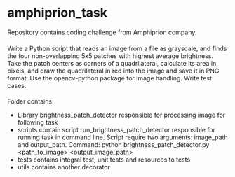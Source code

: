 # amphiprion_task
Repository contains coding challenge from Amphiprion company.
####
Write a Python script that reads an image from a file as grayscale, and finds the four non-overlapping 5x5 patches with highest average brightness. Take the patch centers as corners of a quadrilateral, calculate its area in pixels, and draw the quadrilateral in red into the image and save it in PNG format. Use the opencv-python package for image handling. Write test cases.  
####  
Folder contains:
- Library brightness_patch_detector responsible for processing image for following task
- scripts contain script run_brightness_patch_detector responsible for running task in command line. Script require two arguments: image_path and output_path.
  Command: python brightness_patch_detector.py <path_to_image> <output_image_path>
- tests contains integral test, unit tests and resources to tests
- utils contains another decorator
